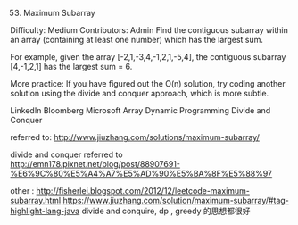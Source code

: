 53. Maximum Subarray

Difficulty: Medium
Contributors: Admin
Find the contiguous subarray within an array (containing at least one number) which has the largest sum.

For example, given the array [-2,1,-3,4,-1,2,1,-5,4],
the contiguous subarray [4,-1,2,1] has the largest sum = 6.

More practice:
If you have figured out the O(n) solution, try coding another solution using the divide and conquer approach, which is more subtle.

LinkedIn Bloomberg Microsoft
Array Dynamic Programming Divide and Conquer

referred to: http://www.jiuzhang.com/solutions/maximum-subarray/

divide and conquer referred to
http://emn178.pixnet.net/blog/post/88907691-%E6%9C%80%E5%A4%A7%E5%AD%90%E5%BA%8F%E5%88%97

other :
http://fisherlei.blogspot.com/2012/12/leetcode-maximum-subarray.html
https://www.jiuzhang.com/solution/maximum-subarray/#tag-highlight-lang-java
divide and conquire, dp , greedy 的思想都很好